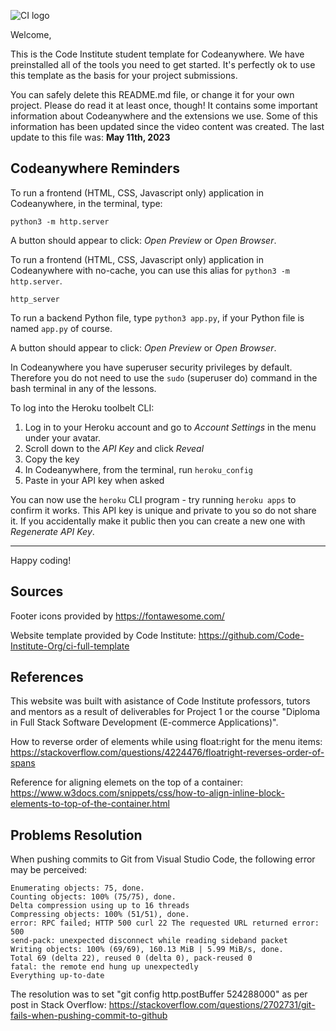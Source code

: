 ![CI logo](https://codeinstitute.s3.amazonaws.com/fullstack/ci_logo_small.png)

Welcome,

This is the Code Institute student template for Codeanywhere. We have preinstalled all of the tools you need to get started. It's perfectly ok to use this template as the basis for your project submissions.

You can safely delete this README.md file, or change it for your own project. Please do read it at least once, though! It contains some important information about Codeanywhere and the extensions we use. Some of this information has been updated since the video content was created. The last update to this file was: **May 11th, 2023**

## Codeanywhere Reminders

To run a frontend (HTML, CSS, Javascript only) application in Codeanywhere, in the terminal, type:

`python3 -m http.server`

A button should appear to click: _Open Preview_ or _Open Browser_.

To run a frontend (HTML, CSS, Javascript only) application in Codeanywhere with no-cache, you can use this alias for `python3 -m http.server`.

`http_server`

To run a backend Python file, type `python3 app.py`, if your Python file is named `app.py` of course.

A button should appear to click: _Open Preview_ or _Open Browser_.

In Codeanywhere you have superuser security privileges by default. Therefore you do not need to use the `sudo` (superuser do) command in the bash terminal in any of the lessons.

To log into the Heroku toolbelt CLI:

1. Log in to your Heroku account and go to _Account Settings_ in the menu under your avatar.
2. Scroll down to the _API Key_ and click _Reveal_
3. Copy the key
4. In Codeanywhere, from the terminal, run `heroku_config`
5. Paste in your API key when asked

You can now use the `heroku` CLI program - try running `heroku apps` to confirm it works. This API key is unique and private to you so do not share it. If you accidentally make it public then you can create a new one with _Regenerate API Key_.

---

Happy coding!

## Sources

Footer icons provided by https://fontawesome.com/

Website template provided by Code Institute: https://github.com/Code-Institute-Org/ci-full-template

## References

This website was built with asistance of Code Institute professors, tutors and mentors as a result of deliverables for Project 1 or the course "Diploma in Full Stack Software Development (E-commerce Applications)".

How to reverse order of elements while using float:right for the menu items: https://stackoverflow.com/questions/4224476/floatright-reverses-order-of-spans

Reference for aligning elemets on the top of a container: https://www.w3docs.com/snippets/css/how-to-align-inline-block-elements-to-top-of-the-container.html

## Problems Resolution

When pushing commits to Git from Visual Studio Code, the following error may be perceived:

    Enumerating objects: 75, done.
    Counting objects: 100% (75/75), done.
    Delta compression using up to 16 threads
    Compressing objects: 100% (51/51), done.
    error: RPC failed; HTTP 500 curl 22 The requested URL returned error: 500
    send-pack: unexpected disconnect while reading sideband packet
    Writing objects: 100% (69/69), 160.13 MiB | 5.99 MiB/s, done.
    Total 69 (delta 22), reused 0 (delta 0), pack-reused 0
    fatal: the remote end hung up unexpectedly
    Everything up-to-date

The resolution was to set "git config http.postBuffer 524288000" as per post in Stack Overflow: https://stackoverflow.com/questions/2702731/git-fails-when-pushing-commit-to-github